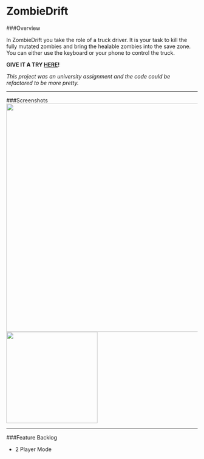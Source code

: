 # ZombieDrift

###Overview

In ZombieDrift you take the role of a truck driver. It is your task to kill the fully mutated zombies and bring the healable zombies into the save zone. You can either use the keyboard or your phone to control the truck.

**GIVE IT A TRY [HERE](http://mobilecomputingwebsite.azurewebsites.net)!**

*This project was an university assignment and the code could be refactored to be more pretty.*

----------

###Screenshots
<kbd width="70%">
<img src="http://tobias-roeddiger.com/assets/images/MCdesktop.png" width="600px"/>
</kbd>
<kbd width="30%">
<img src="http://tobias-roeddiger.com/assets/images/MCphone.png" width="240px"/>
</kbd>

----------

###Feature Backlog
- 2 Player Mode
